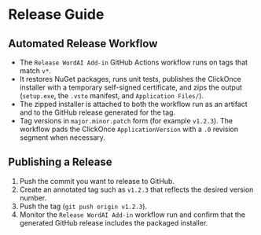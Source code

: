 # Release Guide

## Automated Release Workflow

- The `Release WordAI Add-in` GitHub Actions workflow runs on tags that match `v*`.
- It restores NuGet packages, runs unit tests, publishes the ClickOnce installer with a temporary self-signed certificate, and zips the output (`setup.exe`, the `.vsto` manifest, and `Application Files/`).
- The zipped installer is attached to both the workflow run as an artifact and to the GitHub release generated for the tag.
- Tag versions in `major.minor.patch` form (for example `v1.2.3`). The workflow pads the ClickOnce `ApplicationVersion` with a `.0` revision segment when necessary.

## Publishing a Release

1. Push the commit you want to release to GitHub.
2. Create an annotated tag such as `v1.2.3` that reflects the desired version number.
3. Push the tag (`git push origin v1.2.3`).
4. Monitor the `Release WordAI Add-in` workflow run and confirm that the generated GitHub release includes the packaged installer.
